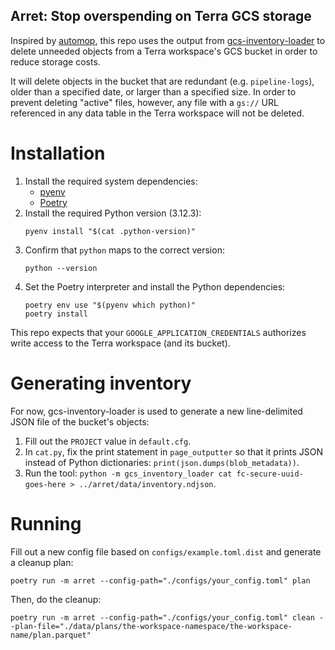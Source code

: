 Arret: Stop overspending on Terra GCS storage
---

Inspired by [automop](https://github.com/broadinstitute/automop/), this repo uses the output from [gcs-inventory-loader](https://github.com/domZippilli/gcs-inventory-loader) to delete unneeded objects from a Terra workspace's GCS bucket in order to reduce storage costs.

It will delete objects in the bucket that are redundant (e.g. `pipeline-logs`), older than a specified date, or larger than a specified size. In order to prevent deleting "active" files, however, any file with a `gs://` URL referenced in any data table in the Terra workspace will not be deleted.

# Installation

1. Install the required system dependencies:
    - [pyenv](https://github.com/pyenv/pyenv)
    - [Poetry](https://python-poetry.org/)
2. Install the required Python version (3.12.3):
   ```shell
   pyenv install "$(cat .python-version)"
   ```
3. Confirm that `python` maps to the correct version:
   ```
   python --version
   ```
4. Set the Poetry interpreter and install the Python dependencies:
   ```shell
   poetry env use "$(pyenv which python)"
   poetry install
   ```

This repo expects that your `GOOGLE_APPLICATION_CREDENTIALS` authorizes write access to the Terra workspace (and its bucket).

# Generating inventory

For now, gcs-inventory-loader is used to generate a new line-delimited JSON file of the bucket's objects:

1. Fill out the `PROJECT` value in `default.cfg`.
2. In `cat.py`, fix the print statement in `page_outputter` so that it prints JSON instead of Python dictionaries: `print(json.dumps(blob_metadata))`.
3. Run the tool: `python -m gcs_inventory_loader cat fc-secure-uuid-goes-here > ../arret/data/inventory.ndjson`.

# Running

Fill out a new config file based on `configs/example.toml.dist` and generate a cleanup plan:

```shell
poetry run -m arret --config-path="./configs/your_config.toml" plan
```

Then, do the cleanup:

```shell
poetry run -m arret --config-path="./configs/your_config.toml" clean --plan-file="./data/plans/the-workspace-namespace/the-workspace-name/plan.parquet"
```

